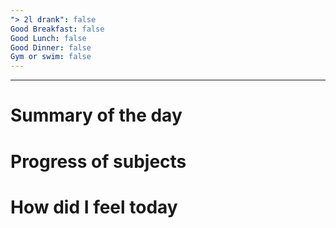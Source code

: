 ```yaml
---
"> 2l drank": false
Good Breakfast: false
Good Lunch: false
Good Dinner: false
Gym or swim: false
---
```

  
---  
# Summary of the day  
  
# Progress of subjects  
  
# How did I feel today  
  
